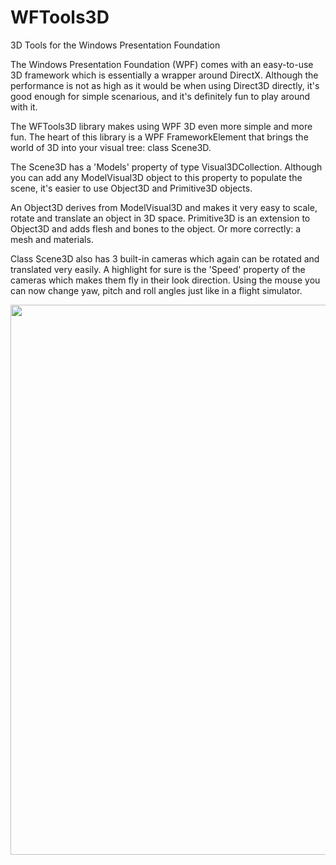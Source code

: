 # WFTools3D
3D Tools for the Windows Presentation Foundation

The Windows Presentation Foundation (WPF) comes with an easy-to-use 3D framework 
which is essentially a wrapper around DirectX. Although the performance is not as 
high as it would be when using Direct3D directly, it's good enough for simple 
scenarious, and it's definitely fun to play around with it.

The WFTools3D library makes using WPF 3D even more simple and more fun. 
The heart of this library is a WPF FrameworkElement that brings the world of 3D 
into your visual tree: class Scene3D.

The Scene3D has a 'Models' property of type Visual3DCollection. Although you can add
any ModelVisual3D object to this property to populate the scene, it's easier to use
Object3D and Primitive3D objects. 

An Object3D derives from ModelVisual3D and makes it very easy to scale, rotate and 
translate an object in 3D space. Primitive3D is an extension to Object3D and adds 
flesh and bones to the object. Or more correctly: a mesh and materials.

Class Scene3D also has 3 built-in cameras which again can be rotated and translated 
very easily. A highlight for sure is the 'Speed' property of the cameras which makes 
them fly in their look direction. Using the mouse you can now change yaw, pitch and 
roll angles just like in a flight simulator.

<img src="https://s24.postimg.org/djyvyilhx/WFTools3_DDemo.jpg" style="width:880px;">
